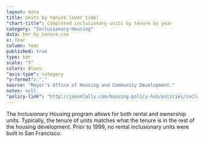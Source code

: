 ```yaml
---
layout: data
title: Units by tenure (over time)
"chart-title": Completed inclusionary units by tenure by year
category: "Inclusionary-Housing"
data: bmr_by_tenure.csv
x: Year
column: Year
published: true
type: bar
scale: "5"
colors: Blues
"axis-type": category
"y-format": ","
source: "Mayor's Office of Housing and Community Development."
notes: null
"policy-link": "http://jasonlally.com/housing-policy-hub/policies/inclusionary-housing/"
---
```


The Inclusionary Housing program allows for both rental and ownership units. Typically, the tenure of units matches what the tenure is in the rest of the housing development. Prior to 1999, no rental inclusionary units were built in San Francisco.
